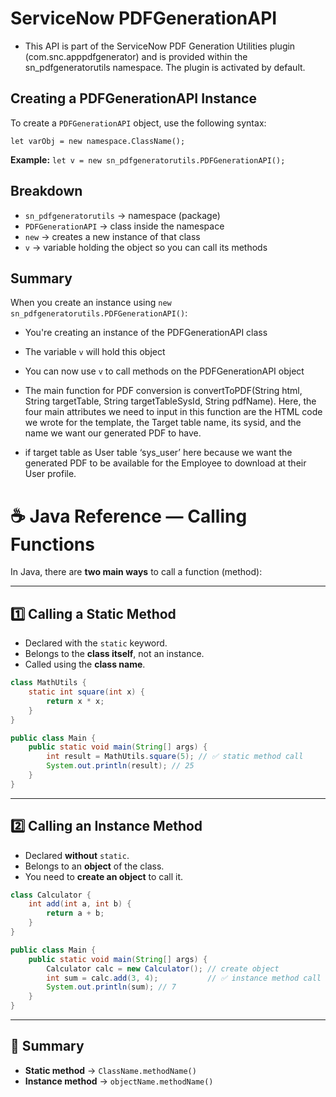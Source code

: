 # ServiceNow PDFGenerationAPI
- This API is part of the ServiceNow PDF Generation Utilities plugin (com.snc.apppdfgenerator) and is provided within the sn_pdfgeneratorutils namespace. The plugin is activated by default.

## Creating a PDFGenerationAPI Instance

To create a `PDFGenerationAPI` object, use the following syntax:

`let varObj = new namespace.ClassName();`

**Example:**
`let v = new sn_pdfgeneratorutils.PDFGenerationAPI();`

## Breakdown

- `sn_pdfgeneratorutils` → namespace (package)
- `PDFGenerationAPI` → class inside the namespace  
- `new` → creates a new instance of that class
- `v` → variable holding the object so you can call its methods

## Summary

When you create an instance using `new sn_pdfgeneratorutils.PDFGenerationAPI()`:

- You're creating an instance of the PDFGenerationAPI class
- The variable `v` will hold this object
- You can now use `v` to call methods on the PDFGenerationAPI object




- The main function for PDF conversion is convertToPDF(String html, String targetTable, String targetTableSysId, String pdfName). Here, the four main attributes we need to input in this function are the HTML code we wrote for the template, the Target table name, its sysid, and the name we want our generated PDF to have.


- if target table as User table ‘sys_user’ here because we want the generated PDF to be available for the Employee to download at their User profile.





























# ☕ Java Reference — Calling Functions

In Java, there are **two main ways** to call a function (method):

---

## 1️⃣ Calling a **Static Method**
- Declared with the `static` keyword.
- Belongs to the **class itself**, not an instance.
- Called using the **class name**.

```java
class MathUtils {
    static int square(int x) {
        return x * x;
    }
}

public class Main {
    public static void main(String[] args) {
        int result = MathUtils.square(5); // ✅ static method call
        System.out.println(result); // 25
    }
}
```

---

## 2️⃣ Calling an **Instance Method**
- Declared **without** `static`.
- Belongs to an **object** of the class.
- You need to **create an object** to call it.

```java
class Calculator {
    int add(int a, int b) {
        return a + b;
    }
}

public class Main {
    public static void main(String[] args) {
        Calculator calc = new Calculator(); // create object
        int sum = calc.add(3, 4);           // ✅ instance method call
        System.out.println(sum); // 7
    }
}
```

---

## 📝 Summary
- **Static method** → `ClassName.methodName()`  
- **Instance method** → `objectName.methodName()`  
